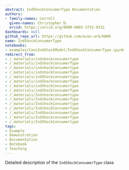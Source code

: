 ```yaml
---
abstract: IndShockConsumerType Documentation
authors:
- family-names: Carroll
  given-names: Christopher D.
  orcid: https://orcid.org/0000-0003-3732-9312
dashboards: null
github_repo_url: https://github.com/econ-ark/HARK
name: IndShockConsumerType
notebooks:
- examples/ConsIndShockModel/IndShockConsumerType.ipynb
redirect_from:
- /_materials/indshockconsumertype
- /_materials/indshockconsumerType
- /_materials/indshockConsumertype
- /_materials/indshockConsumerType
- /_materials/indShockconsumertype
- /_materials/indShockconsumerType
- /_materials/indShockConsumertype
- /_materials/indShockConsumerType
- /_materials/Indshockconsumertype
- /_materials/IndshockconsumerType
- /_materials/IndshockConsumertype
- /_materials/IndshockConsumerType
- /_materials/IndShockconsumertype
- /_materials/IndShockconsumerType
- /_materials/IndShockConsumertype
tags:
- Example
- Demonstration
- Documentation
- Notebook
- Teaching
---
```


Detailed description of the `IndShockConsumerType` class
